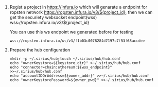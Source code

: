 1. Regist a project in https://infura.io which will genarate a endpoint for ropsten
    network https://ropsten.infura.io/v3/${project_id}, then we can get the securiety
    websocket endpoint(wss) wss://ropsten.infura.io/v3/${project_id}
    
    You can use this ws endpoint we generated before for testing
    ```
    wss://ropsten.infura.io/ws/v3/f1b03c0078284d7197c7f53f68accdee
    ```
    
2. Prepare the hub configuration
    ```
    mkdir -p ~/.sirius/hub;touch ~/.sirius/hub/hub.conf
    echo "ownerKeystore=${keystore_dir}" >~/.sirius/hub/hub.conf
    echo "connector=chain:ethereum:${wss_endpoint}" >>~/.sirius/hub/hub.conf
    echo "accountIDOrAddress=${owner_addr}" >>~/.sirius/hub/hub.conf
    echo "ownerKeystorePassword=${owner_pwd}" >>~/.sirius/hub/hub.conf
    ```
